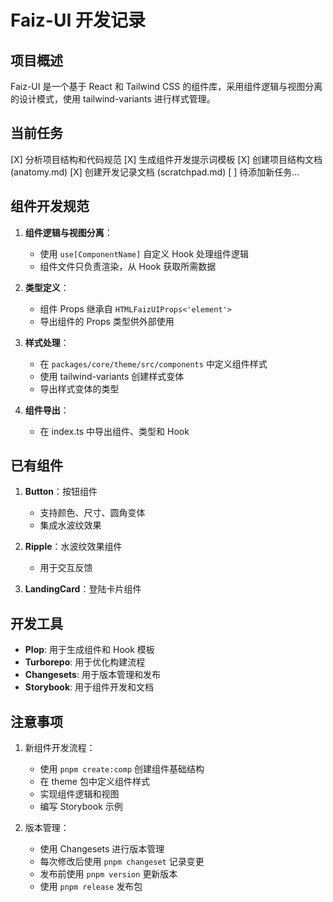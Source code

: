 # Faiz-UI 开发记录

## 项目概述

Faiz-UI 是一个基于 React 和 Tailwind CSS 的组件库，采用组件逻辑与视图分离的设计模式，使用 tailwind-variants 进行样式管理。

## 当前任务

[X] 分析项目结构和代码规范
[X] 生成组件开发提示词模板
[X] 创建项目结构文档 (anatomy.md)
[X] 创建开发记录文档 (scratchpad.md)
[ ] 待添加新任务...

## 组件开发规范

1. **组件逻辑与视图分离**：

   - 使用 `use[ComponentName]` 自定义 Hook 处理组件逻辑
   - 组件文件只负责渲染，从 Hook 获取所需数据

2. **类型定义**：

   - 组件 Props 继承自 `HTMLFaizUIProps<'element'>`
   - 导出组件的 Props 类型供外部使用

3. **样式处理**：

   - 在 `packages/core/theme/src/components` 中定义组件样式
   - 使用 tailwind-variants 创建样式变体
   - 导出样式变体的类型

4. **组件导出**：
   - 在 index.ts 中导出组件、类型和 Hook

## 已有组件

1. **Button**：按钮组件

   - 支持颜色、尺寸、圆角变体
   - 集成水波纹效果

2. **Ripple**：水波纹效果组件

   - 用于交互反馈

3. **LandingCard**：登陆卡片组件

## 开发工具

- **Plop**: 用于生成组件和 Hook 模板
- **Turborepo**: 用于优化构建流程
- **Changesets**: 用于版本管理和发布
- **Storybook**: 用于组件开发和文档

## 注意事项

1. 新组件开发流程：

   - 使用 `pnpm create:comp` 创建组件基础结构
   - 在 theme 包中定义组件样式
   - 实现组件逻辑和视图
   - 编写 Storybook 示例

2. 版本管理：
   - 使用 Changesets 进行版本管理
   - 每次修改后使用 `pnpm changeset` 记录变更
   - 发布前使用 `pnpm version` 更新版本
   - 使用 `pnpm release` 发布包
